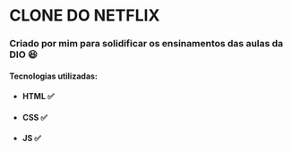 # CLONE DO NETFLIX #



### Criado por mim para solidificar os ensinamentos das aulas da DIO :laughing: ###

#### Tecnologias utilizadas:

- #### HTML :white_check_mark:

- #### CSS :white_check_mark:

- #### JS :white_check_mark:



